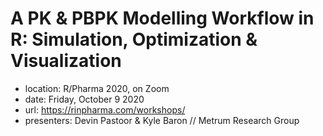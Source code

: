 # A PK & PBPK Modelling Workflow in R: Simulation, Optimization & Visualization

- location: R/Pharma 2020, on Zoom
- date: Friday, October 9 2020
- url: https://rinpharma.com/workshops/
- presenters: Devin Pastoor & Kyle Baron // Metrum Research Group
